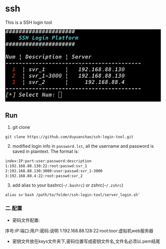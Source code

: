 # ssh 
This is a SSH login tool

![alt text](image/ssh-login-tool.png)



## Run

1. git clone 
```
git clone https://github.com/duyuanchao/ssh-login-tool.git
```

2. modified login info in `password.lst`, all the username and password is saved in plaintext. The format is:
```
index:IP:port:user:password:description
1:192.168.88.130:22:root:passwd:svr_1
2:192.168.88.130:3000:user:passwd:svr_1-3000
3:192.168.88.4:22:root:passwd:svr_2
```  
3. add alias to your bashrc(`~/.bashrc`) or zshrc(`~/.zshrc`)
```
alias s='bash /path/to/folder/ssh-login-tool/server_login.sh'
```



### 二.配置
- 密码文件配置:

序号:IP:端口:用户:密码:说明
1:192.168.88.128:22:root:toor:虚拟机web服务器

- 密钥文件放在keys文件夹下,密码位置写成密钥文件名,文件名必须以.pem结尾
